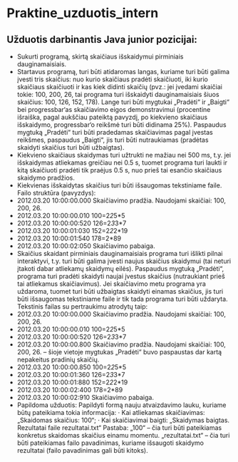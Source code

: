 # Praktine_uzduotis_intern

## Užduotis darbinantis Java junior pozicijai:
* Sukurti programą, skirtą skaičiaus išskaidymui pirminiais dauginamaisiais.
* Startavus programą, turi būti atidaromas langas, kuriame turi būti galima įvesti tris skaičius: nuo kurio skaičiaus pradėti skaičiuoti, iki kurio skaičiaus skaičiuoti ir kas kiek didinti skaičių
(pvz.: jei įvedami skaičiai tokie: 100, 200, 26, tai programa turi išskaidyti dauginamaisiais šiuos skaičius: 100, 126, 152, 178). Lange turi būti mygtukai „Pradėti“ ir „Baigti“ bei progressbar‘as skaičiavimo eigos demonstravimui (procentine išraiška, pagal aukščiau pateiktą pavyzdį, po kiekvieno skaičiaus išskaidymo, progressbar‘o reikšmė turi būti didinama 25%). Paspaudus mygtuką „Pradėti“ turi būti pradedamas skaičiavimas pagal įvestas reikšmes, paspaudus „Baigti“, jis turi būti nutraukiamas (pradėtas skaidyti skaičius turi būti užbaigtas).
* Kiekvieno skaičiaus skaidymas turi užtrukti ne mažiau nei 500 ms, t.y. jei išskaidymas atliekamas greičiau nei 0.5 s, tuomet programa turi laukti ir kitą skaičiuoti pradėti tik praėjus 0.5 s, nuo prieš tai esančio skaičiaus skaidymo pradžios.
* Kiekvienas išskaidytas skaičius turi būti išsaugomas tekstiniame faile. Failo struktūra (pavyzdys):
* 2012.03.20 10:00:00.000 Skaičiavimo pradžia. Naudojami skaičiai: 100, 200, 26.
* 2012.03.20 10:00:00.010 100=2*2*5*5
* 2012.03.20 10:00:00:520 126=2*3*3*7
* 2012.03.20 10:00:01:030 152=2*2*2*19
* 2012.03.20 10:00:01:540 178=2*89
* 2012.03.20 10:00:02:050 Skaičiavimo pabaiga.
* Skaičius skaidant pirminiais dauginamaisiais programa turi išlikti pilnai interaktyvi, t.y. turi būti galima įvesti naujus skaičius skaidymui (tai neturi įtakoti dabar atliekamų skaidymų eilės). Paspaudus mygtuką „Pradėti“, programa turi pradėti skaidyti naujai įvestus skaičius (nutraukiant prieš tai atliekamus skaičiavimus). Jei skaičiavimo metu programa yra uždaroma, tuomet turi būti užbaigtas skaidyti einamas skaičius, jis turi būti išsaugomas tekstiniame faile ir tik tada programa turi būti uždaryta. Tekstinis failas su pertraukimu atrodytų taip:
* 2012.03.20 10:00:00.000 Skaičiavimo pradžia. Naudojami skaičiai: 100, 200, 26.
* 2012.03.20 10:00:00.010 100=2*2*5*5
* 2012.03.20 10:00:00:520 126=2*3*3*7
* 2012.03.20 10:00:00.800 Skaičiavimo pradžia. Naudojami skaičiai: 100, 200, 26. – šioje vietoje mygtukas „Pradėti“ buvo paspaustas dar kartą nepakeitus pradinių skaičių.
* 2012.03.20 10:00:00.850 100=2*2*5*5
* 2012.03.20 10:00:01:360 126=2*3*3*7
* 2012.03.20 10:00:01:880 152=2*2*2*19
* 2012.03.20 10:00:02:400 178=2*89
* 2012.03.20 10:00:02:910 Skaičiavimo pabaiga.
* Papildoma užduotis:
Papildyti formą nauju atvaizdavimo lauku, kuriame būtų pateikiama tokia informacija:
·      Kai atliekamas skaičiavimas: „Skaidomas skaičius: 100“;
·      Kai skaičiavimai baigti: „Skaidymas baigtas. Rezultatai faile rezultatai.txt“
Pastaba: „100“ – čia turi būti pateikiamas konkretus skaidomas skaičius einamu momentu.
„rezultatai.txt“ – čia turi būti pateikiamas failo pavadinimas, kuriame išsaugoti skaidymo rezultatai (failo pavadinimas gali būti kitoks).

